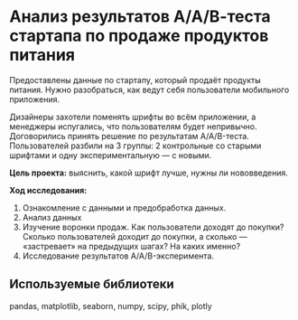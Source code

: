 # Анализ результатов А/А/В-теста стартапа по продаже продуктов питания

Предоставлены данные по стартапу, который продаёт продукты питания. Нужно разобраться, как ведут себя пользователи мобильного приложения. 

Дизайнеры захотели поменять шрифты во всём приложении, а менеджеры испугались, что пользователям будет непривычно. Договорились принять решение по результатам A/A/B-теста. Пользователей разбили на 3 группы: 2 контрольные со старыми шрифтами и одну экспериментальную — с новыми. 

**Цель проекта:** выяснить, какой шрифт лучше, нужны ли нововведения.


**Ход исследования:**
1. Ознакомление с данными и предобработка данных.
2. Анализ данных
3. Изучение воронки продаж. Как пользователи доходят до покупки? Сколько пользователей доходит до покупки, а сколько — «застревает» на предыдущих шагах? На каких именно?
4. Исследование результатов A/A/B-эксперимента. 

## Используемые библиотеки

pandas, matplotlib, seaborn, numpy, scipy, phik, plotly
